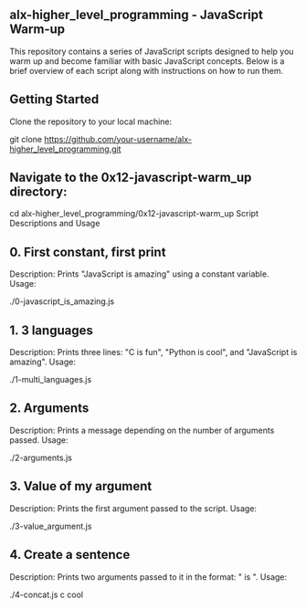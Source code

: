 ## alx-higher_level_programming - JavaScript Warm-up
This repository contains a series of JavaScript scripts designed to help you warm up and become familiar with basic JavaScript concepts. Below is a brief overview of each script along with instructions on how to run them.

## Getting Started
Clone the repository to your local machine:

git clone https://github.com/your-username/alx-higher_level_programming.git


## Navigate to the 0x12-javascript-warm_up directory:


cd alx-higher_level_programming/0x12-javascript-warm_up
Script Descriptions and Usage
## 0. First constant, first print
Description: Prints "JavaScript is amazing" using a constant variable.
Usage:

./0-javascript_is_amazing.js

## 1. 3 languages
Description: Prints three lines: "C is fun", "Python is cool", and "JavaScript is amazing".
Usage:

./1-multi_languages.js

## 2. Arguments
Description: Prints a message depending on the number of arguments passed.
Usage:

./2-arguments.js

## 3. Value of my argument
Description: Prints the first argument passed to the script.
Usage:

./3-value_argument.js

## 4. Create a sentence
Description: Prints two arguments passed to it in the format: " is ".
Usage:

./4-concat.js c cool
